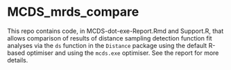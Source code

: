 # MCDS_mrds_compare

This repo contains code, in MCDS-dot-exe-Report.Rmd and Support.R, that allows comparison of results of distance sampling detection function fit analyses via the `ds` function in the `Distance` package using the default R-based optimiser and using the `mcds.exe` optimiser.  See the report for more details.